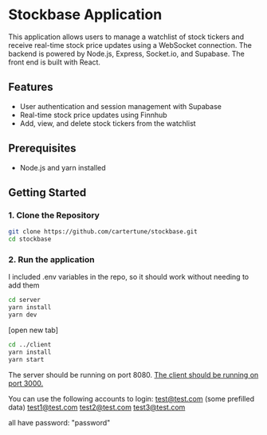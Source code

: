# Stockbase Application

This application allows users to manage a watchlist of stock tickers and receive real-time stock price updates using a WebSocket connection. The backend is powered by Node.js, Express, Socket.io, and Supabase. The front end is built with React.

## Features

- User authentication and session management with Supabase
- Real-time stock price updates using Finnhub
- Add, view, and delete stock tickers from the watchlist

## Prerequisites

- Node.js and yarn installed

## Getting Started

### 1. Clone the Repository

```bash
git clone https://github.com/cartertune/stockbase.git
cd stockbase
```

### 2. Run the application

I included .env variables in the repo, so it should work without needing to add them

```bash
cd server
yarn install
yarn dev
```
[open new tab]

```bash
cd ../client
yarn install
yarn start
```

The server should be running on port 8080.
[The client should be running on port 3000.
](http://localhost:3000/)


You can use the following accounts to login:
test@test.com (some prefilled data)
test1@test.com
test2@test.com
test3@test.com

all have password: "password"
